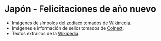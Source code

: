 # Japón - Felicitaciones de año nuevo

* Imágenes de símbolos del zodiaco tomados de [Wikimedia](https://commons.wikimedia.org).
* Imágenes e información de sellos tomados de [Colnect](https://colnect.com).
* Textos extraidos de la [Wikipedia](https://es.wikipedia.org).
